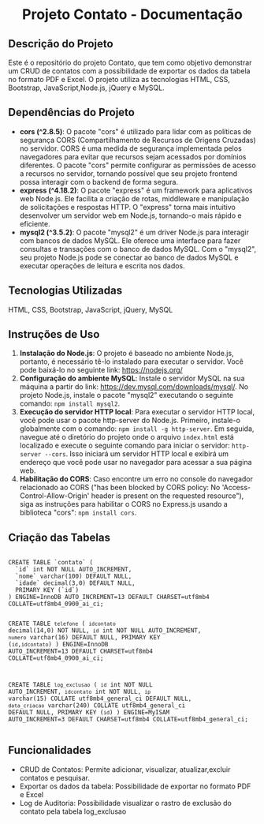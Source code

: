 <h1 align="center">Projeto Contato - Documentação</h1>

<h2>Descrição do Projeto</h2>
<p>Este é o repositório do projeto Contato, que tem como objetivo demonstrar um CRUD de contatos com a possibilidade de exportar os dados da tabela no formato PDF e Excel. O projeto utiliza as tecnologias HTML, CSS, Bootstrap, JavaScript,Node.js, jQuery e MySQL.</p>

<h2>Dependências do Projeto</h2>
<ul>
  <li><strong>cors (^2.8.5)</strong>: O pacote "cors" é utilizado para lidar com as políticas de segurança CORS (Compartilhamento de Recursos de Origens Cruzadas) no servidor. CORS é uma medida de segurança implementada pelos navegadores para evitar que recursos sejam acessados por domínios diferentes. O pacote "cors" permite configurar as permissões de acesso a recursos no servidor, tornando possível que seu projeto frontend possa interagir com o backend de forma segura.</li>
  <li><strong>express (^4.18.2)</strong>: O pacote "express" é um framework para aplicativos web Node.js. Ele facilita a criação de rotas, middleware e manipulação de solicitações e respostas HTTP. O "express" torna mais intuitivo desenvolver um servidor web em Node.js, tornando-o mais rápido e eficiente.</li>
  <li><strong>mysql2 (^3.5.2)</strong>: O pacote "mysql2" é um driver Node.js para interagir com bancos de dados MySQL. Ele oferece uma interface para fazer consultas e transações com o banco de dados MySQL. Com o "mysql2", seu projeto Node.js pode se conectar ao banco de dados MySQL e executar operações de leitura e escrita nos dados.</li>
</ul>

<h2>Tecnologias Utilizadas</h2>
<p>HTML, CSS, Bootstrap, JavaScript, jQuery, MySQL</p>

<h2>Instruções de Uso</h2>
<ol>
  <li><strong>Instalação do Node.js</strong>: O projeto é baseado no ambiente Node.js, portanto, é necessário tê-lo instalado para executar o servidor. Você pode baixá-lo no seguinte link: <a href="https://nodejs.org/" target="_blank">https://nodejs.org/</a></li>
  <li><strong>Configuração do ambiente MySQL</strong>: Instale o servidor MySQL na sua máquina a partir do link: <a href="https://dev.mysql.com/downloads/mysql/" target="_blank">https://dev.mysql.com/downloads/mysql/</a>. No projeto Node.js, instale o pacote "mysql2" executando o seguinte comando: <code>npm install mysql2</code>.</li>
  <li><strong>Execução do servidor HTTP local</strong>: Para executar o servidor HTTP local, você pode usar o pacote http-server do Node.js. Primeiro, instale-o globalmente com o comando: <code>npm install -g http-server</code>. Em seguida, navegue até o diretório do projeto onde o arquivo <code>index.html</code> está localizado e execute o seguinte comando para iniciar o servidor: <code>http-server --cors</code>. Isso iniciará um servidor HTTP local e exibirá um endereço que você pode usar no navegador para acessar a sua página web.</li>
  <li><strong>Habilitação do CORS</strong>: Caso encontre um erro no console do navegador relacionado ao CORS ("has been blocked by CORS policy: No 'Access-Control-Allow-Origin' header is present on the requested resource"), siga as instruções para habilitar o CORS no Express.js usando a biblioteca "cors": <code>npm install cors</code>.</li>
</ol>

<h2>Criação das Tabelas</h2>
<pre><code>
CREATE TABLE `contato` (
  `id` int NOT NULL AUTO_INCREMENT,
  `nome` varchar(100) DEFAULT NULL,
  `idade` decimal(3,0) DEFAULT NULL,
  PRIMARY KEY (`id`)
) ENGINE=InnoDB AUTO_INCREMENT=13 DEFAULT CHARSET=utf8mb4 COLLATE=utf8mb4_0900_ai_ci;

CREATE TABLE `telefone` (
  `idcontato` decimal(14,0) NOT NULL,
  `id` int NOT NULL AUTO_INCREMENT,
  `numero` varchar(16) DEFAULT NULL,
  PRIMARY KEY (`id`,`idcontato`)
) ENGINE=InnoDB AUTO_INCREMENT=13 DEFAULT CHARSET=utf8mb4 COLLATE=utf8mb4_0900_ai_ci;

CREATE TABLE `log_exclusao` (
  `id` int NOT NULL AUTO_INCREMENT,
  `idcontato` int NOT NULL,
  `ip` varchar(15) COLLATE utf8mb4_general_ci DEFAULT NULL,
  `data_criacao` varchar(240) COLLATE utf8mb4_general_ci DEFAULT NULL,
  PRIMARY KEY (`id`)
) ENGINE=MyISAM AUTO_INCREMENT=3 DEFAULT CHARSET=utf8mb4 COLLATE=utf8mb4_general_ci;
</code></pre>

<h2>Funcionalidades</h2>
<ul>
  <li>CRUD de Contatos: Permite adicionar, visualizar, atualizar,excluir contatos e pesquisar.</li>
  <li>Exportar os dados da tabela: Possibilidade de exportar no formato PDF e Excel</li>
  <li>Log de Auditoria: Possibilidade visualizar o rastro de exclusão do contato pela tabela log_exclusao</li>
</ul>
